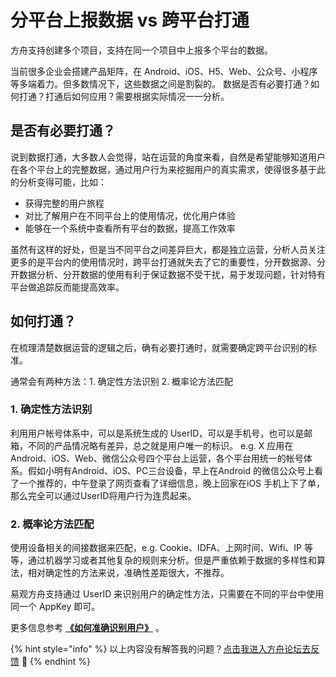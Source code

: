 # 分平台上报数据 vs 跨平台打通

方舟支持创建多个项目，支持在同一个项目中上报多个平台的数据。

当前很多企业会搭建产品矩阵，在 Android、iOS、H5、Web、公众号、小程序等多端着力。但多数情况下，这些数据之间是割裂的。 数据是否有必要打通？如何打通？打通后如何应用？需要根据实际情况一一分析。

## 是否有必要打通？

说到数据打通，大多数人会觉得，站在运营的角度来看，自然是希望能够知道用户在各个平台上的完整数据，通过用户行为来挖掘用户的真实需求，使得很多基于此的分析变得可能，比如：

* 获得完整的用户旅程
* 对比了解用户在不同平台上的使用情况，优化用户体验
* 能够在一个系统中查看所有平台的数据，提高工作效率

虽然有这样的好处，但是当不同平台之间差异巨大，都是独立运营，分析人员关注更多的是平台内的使用情况时，跨平台打通就失去了它的重要性，分开数据源、分开数据分析、分开数据的使用有利于保证数据不受干扰，易于发现问题，针对特有平台做追踪反而能提高效率。

## 如何打通？

在梳理清楚数据运营的逻辑之后，确有必要打通时，就需要确定跨平台识别的标准。

通常会有两种方法：1. 确定性方法识别 2. 概率论方法匹配

### 1. 确定性方法识别

利用用户帐号体系中，可以是系统生成的 UserID，可以是手机号，也可以是邮箱，不同的产品情况略有差异，总之就是用户唯一的标识。 e.g. X 应用在 Android、iOS、Web、微信公众号四个平台上运营，各个平台用统一的帐号体系。假如小明有Android、iOS、PC三台设备，早上在Android 的微信公众号上看了一个推荐的，中午登录了网页查看了详细信息，晚上回家在iOS 手机上下了单，那么完全可以通过UserID将用户行为连贯起来。

### 2. 概率论方法匹配

使用设备相关的间接数据来匹配，e.g. Cookie、IDFA、上网时间、Wifi、IP 等等，通过机器学习或者其他复杂的规则来分析。但是严重依赖于数据的多样性和算法，相对确定性的方法来说，准确性差距很大，不推荐。

易观方舟支持通过 UserID 来识别用户的确定性方法，只需要在不同的平台中使用同一个 AppKey 即可。

更多信息参考 [**《如何准确识别用户》**](user-identify.md) 。

{% hint style="info" %}
以上内容没有解答我的问题？[点击我进入方舟论坛去反馈](https://www.analysysdata.com/forum/index) 🚀
{% endhint %}
